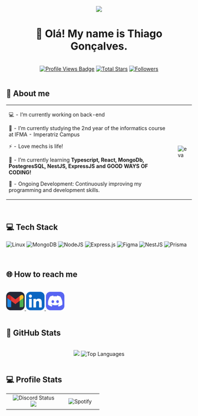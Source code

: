 <div align="center">
 
  <a > 
    <img src="https://steamuserimages-a.akamaihd.net/ugc/879748616164108107/8F44EE6DAFB4F4E2469AA4947059A09E1A78E93C/?imw=5000&imh=5000&ima=fit&impolicy=Letterbox&imcolor=%23000000&letterbox=false" style="width:auto; height:auto" />
  </a>
  <h1 align="center"> 👋 Olá! My name is Thiago Gonçalves. </h1>
  
</div>

<br>
  <div align="center">
      <a href="https://github.com/ThiagoGont" target="_blank">
    <img src="https://komarev.com/ghpvc/?username=ThiagoGont&label=Profile%20views&color=5e81ac&style=for-the-badge&logo=github&logoColor=white&Color=black" 
         alt="Profile Views Badge" /></a>
  <a href="https://github.com/ThiagoGont?tab=repositories&sort=stargazers" target="_blank">
    <img alt="Total Stars" title="Total stars on GitHub"
         src="https://img.shields.io/github/stars/ThiagoGont?style=for-the-badge&label=Stars&color=bf616a&logo=github" /></a>
  <a href="https://github.com/ThiagoGont?tab=followers" target="_blank">
    <img alt="Followers" title="Follow me on GitHub"
         src="https://img.shields.io/github/followers/ThiagoGont?style=for-the-badge&label=Followers&color=5e81ac&logo=github" />
  </a>
  </div>  
  
<br>

<h2>💫 About me </h2>

<table align="center">
  <tr>
    <td style="padding-right: 20px;">
    <p>  💻 - I’m currently working on back-end
    <p>  🔭 - I’m currently studying the 2nd year of the informatics course at IFMA - Imperatriz Campus </p>
    <p>  ⚡ - Love mechs is life! </p>
    <p>  🌱 - I’m currently learning <strong>Typescript, React, MongoDb, PostegresSQL, NestJS, ExpressJS and GOOD WAYS OF CODING! </strong> </p>
    <p> 🚀  - Ongoing Development: Continuously improving my programming and development skills. </p>
    </td>
    <td>
      <img src="https://media.tenor.com/OWs6qL1VUoIAAAAi/gundam-evolution-zeta-gundam.gif" alt="eva" width="300" />
    </td>
  </tr>
</table>

<br>

<h2> 💻 Tech Stack </h2>

<a>![Linux](https://img.shields.io/badge/Linux-FCC624?style=for-the-badge&logo=linux&logoColor=black)</a>
<a>![MongoDB](https://img.shields.io/badge/MongoDB-%234ea94b.svg?style=for-the-badge&logo=mongodb&logoColor=white)</a>
<a>![NodeJS](https://img.shields.io/badge/node.js-6DA55F?style=for-the-badge&logo=node.js&logoColor=white)</a>
<a>![Express.js](https://img.shields.io/badge/express.js-%23404d59.svg?style=for-the-badge&logo=express&logoColor=%2361DAFB)</a>
<a>![Figma](https://img.shields.io/badge/figma-%23F24E1E.svg?style=for-the-badge&logo=figma&logoColor=white)</a>
<a>![NestJS](https://img.shields.io/badge/nestjs-%23E0234E.svg?style=for-the-badge&logo=nestjs&logoColor=white)</a>
<a>![Prisma](https://img.shields.io/badge/Prisma-3982CE?style=for-the-badge&logo=Prisma&logoColor=white)</a>

<br />

<h2> 🌐 How to reach me </h2>
<br>
<div align="left">
 <a href="mailto:hellothigo.dev@gmail.com"> 
   <img width="50" src="https://raw.githubusercontent.com/tandpfun/skill-icons/65dea6c4eaca7da319e552c09f4cf5a9a8dab2c8/icons/Gmail-Dark.svg" />
 </a>
<a href="https://www.linkedin.com/in/thiago-gon%C3%A7alves-939a7a36b/">
  <img width="50" src="https://github.com/tandpfun/skill-icons/raw/main/icons/LinkedIn.svg" />
</a>
<a href="https://discord.com/channels/@me/1388980298678665318">
  <img width="50" src="https://github.com/tandpfun/skill-icons/raw/main/icons/Discord.svg" />
</a>

</div>
<br />

<h2> 🐧 GitHub Stats </h2>
<br>
<div align="center">
  <img width="435" src="https://github-readme-stats.vercel.app/api?username=ThiagoGont&count_private=true&show_icons=true&theme=nord&rank_icon=github&border_radius=10"/>
  <img width="385" src="https://github-readme-stats.vercel.app/api/top-langs/?username=ThiagoGont&theme=nord&hide_border=false&include_all_commits=false&count_private=false&layout=compact" alt="Top Languages">
</div>

<br />

<h2> 💻 Profile Stats </h2>

<table align="center">
  <tr>
    <td align="center" width="50%">
      <a target="_blank">
        <img width="100%" src="https://lanyard.cnrad.dev/api/1383147225835639005" alt="Discord Status"/>
      </a>
      <br/>
      <a target="_blank">
        <img src="https://github-readme-steam-card.vercel.app/status/?steamid=76561199077228971&show_in_game_bg=true&show_recent_game_bg=false"/>
      </a>
    </td>
    <td align="center" width="35%">
      <a target="_blank">
        <img width="100%" src="https://spotify-github-profile.kittinanx.com/api/view?uid=am1du3lud5ixdvjzb3e40d90u&cover_image=true&theme=default&show_offline=false&background_color=000000&interchange=false&bar_color=000000&bar_color_cover=true" alt="Spotify"/>
      </a>
    </td>
  </tr>
</table>

<br />
